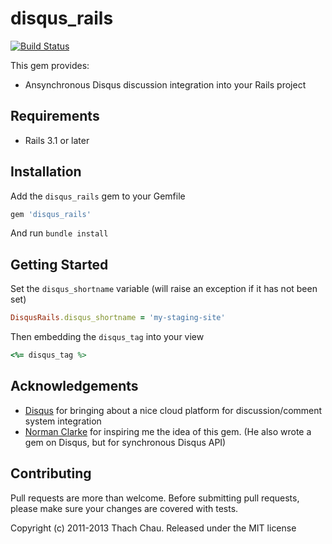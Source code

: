 # disqus_rails

[![Build Status](https://travis-ci.org/chautoni/jquery_mockjax_rails.png?branch=master)](https://travis-ci.org/chautoni/jquery_mockjax_rails)

This gem provides:

  * Ansynchronous Disqus discussion integration into your Rails project

## Requirements

  * Rails 3.1 or later

## Installation

Add the `disqus_rails` gem to your Gemfile

```ruby
gem 'disqus_rails'
```

And run `bundle install`

## Getting Started

Set the `disqus_shortname` variable (will raise an exception if it has not been set)

```ruby
DisqusRails.disqus_shortname = 'my-staging-site'
```

Then embedding the `disqus_tag` into your view
```ruby
<%= disqus_tag %>
```

## Acknowledgements

  * [Disqus](https://http://disqus.com) for bringing about a nice cloud platform for discussion/comment system integration
  * [Norman Clarke](https://github.com/norman/disqus.git) for inspiring me the idea of this gem. (He also wrote a gem on Disqus, but for synchronous Disqus API)

## Contributing

Pull requests are more than welcome. Before submitting pull requests, please make sure your changes are covered with tests.

Copyright (c) 2011-2013 Thach Chau. Released under the MIT license